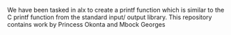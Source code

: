 We have been tasked in alx to create a printf function which is similar to the C printf function from the standard input/ output library. This repository contains work by Princess Okonta and Mbock Georges
